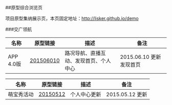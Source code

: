 ##原型综合浏览页

项目原型集纳展示页，本页固定地址：http://lisker.github.io/demo

###交广领航

名称 | 原型链接 | 描述 | 备注 
---|---|---|--- 
APP 4.0版 | [201506010](http://lisker.github.io/demo/jglh/start.html) | 路况导航、直播互动、发现首页、个人中心 | 2015.06.10 更新发现首页

名称 | 原型链接 | 描述 | 备注 
---|---|---|--- 
萌宝秀活动 | [20150512](http://lisker.github.io/demo/mbx/start.html) | 个人中心更新| 2015.05.12 更新